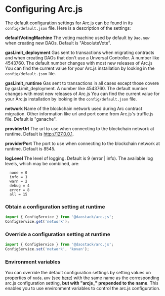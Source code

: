 # Configuring Arc.js
The default configuration settings for Arc.js can be found in its `config/default.json` file.  Here is a description of the settings:

**defaultVotingMachine**
  The voting machine used by default by `Dao.new` when creating new DAOs.  Default is "AbsoluteVote".

**gasLimit_deployment**
Gas sent to transactions when migrating contracts and when creating DAOs that don't use a Unversal Controller.  A number like 4543760. The default number changes with most new releases of Arc.js  You can find the current value for your Arc.js installation by looking in the `config/default.json` file.

**gasLimit_runtime**
Gas sent to transactions in all cases except  those covere by gasLimit_deployment.  A number like 4543760. The default number changes with most new releases of Arc.js  You can find the current value for your Arc.js installation by looking in the `config/default.json` file.

**network**
Name of the blockchain network used during Arc contract migration.  Other information like url and port come from Arc.js's truffle.js file.  Default is "ganache".

**providerUrl**
The url to use when connecting to the blockchain network at runtime.  Default is http://127.0.0.1.

**providerPort**
The port to use when connecting to the blockchain network at runtime.  Default is 8545.

**logLevel**
The level of logging.  Default is 9 (error | info).  The available log levels, which may be combined, are:

```
  none = 0
  info = 1
  warn = 2
  debug = 4
  error = 8
  all = 15
  ```

### Obtain a configuration setting at runtime

```javascript
import { ConfigService } from '@daostack/arc.js';
ConfigService.get('network');
```

### Override a configuration setting at runtime

```javascript
import { ConfigService } from '@daostack/arc.js';
ConfigService.set('network', 'kovan');
```

### Environment variables

You can override the default configuration settings by setting values on properties of `node.env` (see [here](https://nodejs.org/dist/latest-v9.x/docs/api/process.html#process-process-env)) with the same name as the corresponding arc.js configuration setting, **but with "arcjs_" prepended to the name**.  This enables you to use environment variables to control the arc.js configuration.


